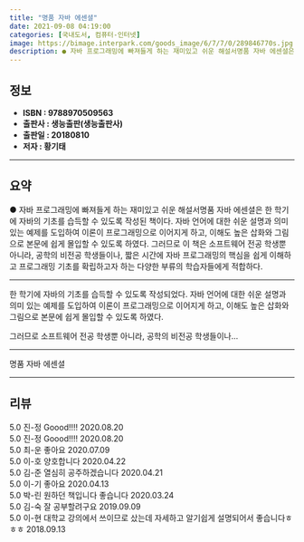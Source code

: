 ```yaml
---
title: "명품 자바 에센셜"
date: 2021-09-08 04:19:00
categories: [국내도서, 컴퓨터-인터넷]
image: https://bimage.interpark.com/goods_image/6/7/7/0/289846770s.jpg
description: ● 자바 프로그래밍에 빠져들게 하는 재미있고 쉬운 해설서명품 자바 에센셜은 한 학기에 자바의 기초를 습득할 수 있도록 작성된 책이다. 자바 언어에 대한 쉬운 설명과 의미 있는 예제를 도입하여 이론이 프로그래밍으로 이어지게 하고, 이해도 높은 삽화와 그림으로 본문에 쉽게 몰입할 수 있도
---
```


## **정보**

- **ISBN : 9788970509563**
- **출판사 : 생능출판(생능출판사)**
- **출판일 : 20180810**
- **저자 : 황기태**

------



## **요약**

●  자바 프로그래밍에 빠져들게 하는 재미있고 쉬운 해설서명품 자바 에센셜은 한 학기에 자바의 기초를 습득할 수 있도록 작성된 책이다. 자바 언어에 대한 쉬운 설명과 의미 있는 예제를 도입하여 이론이 프로그래밍으로 이어지게 하고, 이해도 높은 삽화와 그림으로 본문에 쉽게 몰입할 수 있도록 하였다. 그러므로 이 책은 소프트웨어 전공 학생뿐 아니라, 공학의 비전공 학생들이나, 짧은 시간에 자바 프로그래밍의 핵심을 쉽게 이해하고 프로그래밍 기초를 확립하고자 하는 다양한 부류의 학습자들에게 적합하다.

------

한 학기에 자바의 기초를 습득할 수 있도록 작성되었다. 자바 언어에 대한 쉬운 설명과 의미 있는 예제를 도입하여 이론이 프로그래밍으로 이어지게 하고, 이해도 높은 삽화와 그림으로 본문에 쉽게 몰입할 수 있도록 하였다. 

그러므로 소프트웨어 전공 학생뿐 아니라, 공학의 비전공 학생들이나... 

------


명품 자바 에센셜 

------


## **리뷰** 

5.0 진-정 Goood!!!! 2020.08.20 <br/>5.0 진-정 Goood!!!! 2020.08.20 <br/>5.0 최-운 좋아요  2020.07.09 <br/>5.0 이-호 양호합니다 2020.04.22 <br/>5.0 김-준 열심히 공주하겠습니다 2020.04.21 <br/>5.0 이-기 좋아요 2020.04.13 <br/>5.0 박-린 원하던 책입니다
좋습니다 2020.03.24 <br/>5.0 김-숙 잘 공부할려구요 2019.09.09 <br/>5.0 이-현 대학교 강의에서 쓰이므로 샀는데 자세하고 알기쉽게 설명되어서 좋습니다ㅎㅎㅎ 2018.09.13 <br/>